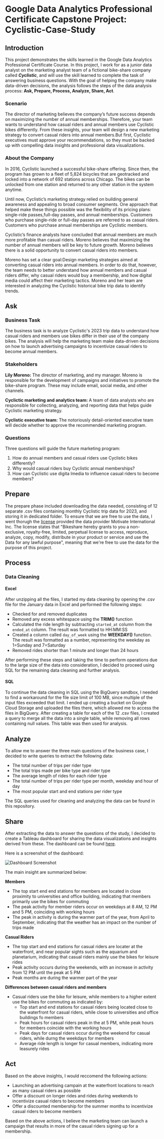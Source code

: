 # Google Data Analytics Professional Certificate Capstone Project: Cyclistic-Case-Study

## Introduction
This project demonstrates the skills learned in the Google Data Analytics Professional Certificate Course. In this project, I work for as a junior data analyst on the marketing analyst team of a fictional bike-share company called ***Cyclistic***, and will use the skill learned to complete the task of answering business questions. With the goal of helping the company make data-driven decisions, the analysis follows the steps of the data analysis process: **Ask, Prepare, Process, Analyze, Share, Act**.

### Scenario
The director of marketing believes the company’s future success depends on maximizing the number of annual memberships. Therefore, your team wants to understand how casual riders and annual members use Cyclistic bikes differently. From these insights, your team will design a new marketing strategy to convert casual riders into annual members.But first, Cyclistic executives must approve your recommendations, so they must be backed up with compelling data insights and professional data visualizations.

### About the Company
In 2016, Cyclistic launched a successful bike-share offering. Since then, the program has grown to a fleet of 5,824 bicycles that are geotracked and locked into a network of 692 stations across Chicago. The bikes can be unlocked from one station and returned to any other station in the system anytime.

Until now, Cyclistic’s marketing strategy relied on building general awareness and appealing to broad consumer segments. One approach that helped make these things possible was the flexibility of its pricing plans: single-ride passes,full-day passes, and annual memberships. Customers who purchase single-ride or full-day passes are referred to as casual riders. Customers who purchase annual memberships are Cyclistic members.

Cyclistic’s finance analysts have concluded that annual members are much more profitable than casual riders. Moreno believes that maximizing the number of annual members will be key to future growth. Moreno believes there is a solid opportunity to convert casual riders into members.

Moreno has set a clear goal:Design marketing strategies aimed at converting casual riders into annual members. In order to do that, however, the team needs to better understand how annual members and casual riders differ, why casual riders would buy a membership, and how digital media could affect their marketing tactics. Moreno and her team are interested in analyzing the Cyclistic historical bike trip data to identify trends.

## Ask

### Business Task

The business task is to analyze Cyclistic's 2023 trip data to understand how casual riders and members use bikes differ in their use of the company bikes. The analysis will help the marketing team make data-driven decisions on how to launch advertising campaigns to incentivize casual riders to become annual members.

### Stakeholders

**Lily Moreno:** The director of marketing, and my manager. Moreno is responsible for the development of campaigns and initiatives to promote the bike-share program. These may include email, social media, and other channels.

**Cyclictic marketing and analytics team:** A team of data analysts who are responsible for collecting, analyzing, and reporting data that helps guide Cyclistic marketing strategy.

**Cyclistic executive team:** The notoriously detail-oriented executive team will decide whether to approve the recommended marketing program.

### Questions

Three questions will guide the future marketing program:
1. How do annual members and casual riders use Cyclistic bikes differently?
2. Why would casual riders buy Cyclistic annual memberships?
3. How can Cyclistic use digita lmedia to influence casual riders to become members?

## Prepare

The prepare phase included downloading the data needed, consisting of 12 separate .csv files containing monthly Cyclistic trip data for 2023, and storing it in dedicated folder. To ensure that we are free to use the data, I went thorugh the [license](https://www.divvybikes.com/data-license-agreement) provided the data provider Motivate International Inc. The license states that "Bikeshare hereby grants to you a non-exclusive, royalty-free, limited, perpetual license to access, reproduce, analyze, copy, modify, distribute in your product or service and use the Data for any lawful purpose", meaning that we're free to use the data for the purpose of this project.  

## Process
### Data Cleaning
#### Excel

After unzipping all the files, I started my data cleaning by opening the .csv file for the January data in Excel and performed the following steps:

* Checked for and removed duplicates
* Removed any excess whitespace using the **TRIM()** function
* Calculated the ride length by subtracting `started_at` column from the `ended_at` column. The result was formatted to HH:MM:SS
* Created a column called `day_of_week` using the **WEEKDAY()** function. The result was formatted as a number, representing the weekday as 1=Sunday and 7=Saturday
* Removed rides shorter than 1 minute and longer than 24 hours

After performing these steps and taking the time to perform operations due to the large size of the data into consideration, I decided to proceed using SQL for the remaining data cleaning and further analysis.

#### SQL

To continue the data cleaning in SQL using the BigQuery sandbox, I needed to find a workaround for the file size limit of 100 MB, since multiple of the input files exceeded that limit. I ended up creating a bucket on Google Cloud Storage and uploaded the files there, which allowed me to access the files in BigQuery. After creating a table for each of the 12 .csv files, I created a query to merge all the data into a single table, while removing all rows containing null values. This table was then used for analysis.

## Analyze

To allow me to answer the three main questions of the business case, I decided to write queries to extract the following data:

* The total number of trips per rider type
* The total trips made per bike type and rider type
* The average length of rides for each rider type
* The total number of trips per rider type per month, weekday and hour of day
* The most popular start and end stations per rider type

The SQL queries used for cleaning and analyzing the data can be found in this repository.

## Share

After extracting the data to answer the questions of the study, I decided to create a Tableau dashboard for sharing the data visualizations and insights derived from these. The dashboard can be found [here](https://public.tableau.com/app/profile/carl.malina/viz/CyclisticCaseStudy_17054414171620/Dashboard1).

Here is a screenshot of the dashboard:

![Dashboard Screenshot](https://github.com/CarlMalina92/Cyclistic-Case-Study/blob/main/Dashboard-Screenshot.png)

The main insight are summarized below:

**Members**
* The top start end end stations for members are located in close proximity to universities and office building, indicating that members primarily use the bikes for commuting
* The peak activity for member riders occur on weekdays at 8 AM, 12 PM and 5 PM, coinciding with working hours
* The peak in activity is during the warmer part of the year, from April to September, indicating that the weather has an impact on the number of trips made

**Casual Riders**
* The top start and end stations for casual riders are locater at the waterfront, and near popular sights such as the aquarium and planetarium, indicating that casual riders mainly use the bikes for leisure rides
* Peak activity occurs during the weekends, with an increase in activity from 12 PM until the peak at 5 PM
* Peak months are during the warmer part of the year

**Differences between casual riders and members**
* Casual riders use the bike for leisure, while members to a higher extent use the bikes for commuting as indicated by:
  * Top start and end stations for casual riders being located close to the waterfront for casual riders, while close to universities and office buildings fo members
  * Peak hours for casual riders peak in the at 5 PM, while peak hours for members coincide with the working hours
  * Peak days for casual riders occur during the weekend for casual riders, while durng the weekdays for members
  * Average ride length is longer for casual members, indicating more leasurely rides

## Act

Based on the above insights, I would reccomend the following actions:

* Launching an advertising campain at the waterfront locations to reach as many casual riders as possible
* Offer a discount on longer rides and rides during weekends to incentivize casual riders to become members
* Offer a discounted membership for the summer months to incentivize casual riders to become members

Based on the above actions, I believe the marketing team can launch a campaign that results in more of the casual riders signing up for a membership. 
